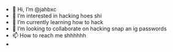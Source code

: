 - 👋 Hi, I’m @jahbxc
- 👀 I’m interested in hacking hoes shi
- 🌱 I’m currently learning how to hack
- 💞️ I’m looking to collaborate on hacking snap an ig passwords
- 📫 How to reach me shhhhhh
- 

<!---
jahbxc/jahbxc is a ✨ special ✨ repository because its `README.md` (this file) appears on your GitHub profile.
You can click the Preview link to take a look at your changes.
--->
